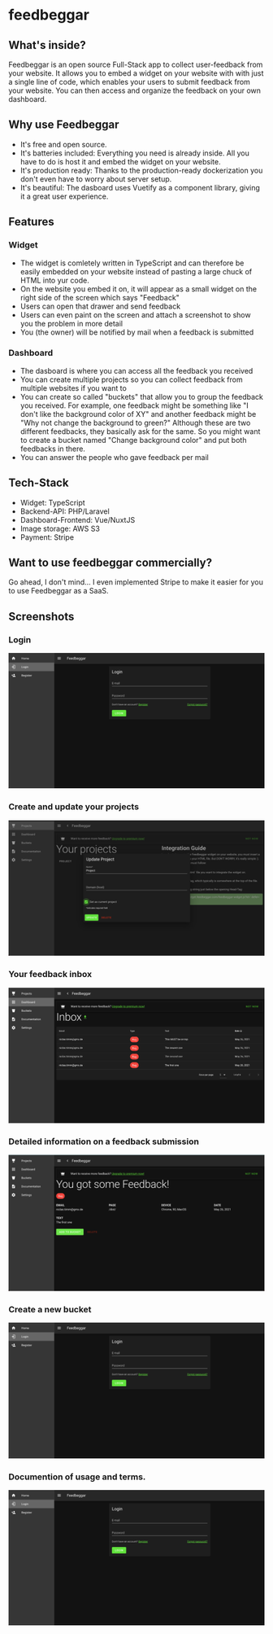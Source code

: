 # feedbeggar

## What's inside?

Feedbeggar is an open source Full-Stack app to collect user-feedback from your website. It allows you to embed a widget on your website with with just a single line of code, which enables your users to submit feedback from your website. You can then access and organize the feedback on your own dashboard.

## Why use Feedbeggar

- It's free and open source.
- It's batteries included: Everything you need is already inside. All you have to do is host it and embed the widget on your website.
- It's production ready: Thanks to the production-ready dockerization you don't even have to worry about server setup.
- It's beautiful: The dasboard uses Vuetify as a component library, giving it a great user experience.

## Features

### Widget

- The widget is comletely written in TypeScript and can therefore be easily embedded on your website instead of pasting a large chuck of HTML into yur code.
- On the website you embed it on, it will appear as a small widget on the right side of the screen which says "Feedback"
- Users can open that drawer and send feedback
- Users can even paint on the screen and attach a screenshot to show you the problem in more detail
- You (the owner) will be notified by mail when a feedback is submitted

### Dashboard

- The dasboard is where you can access all the feedback you received
- You can create multiple projects so you can collect feedback from multiple websites if you want to
- You can create so called "buckets" that allow you to group the feedback you received. For example, one feedback might be something like "I don't like the background color of XY" and another feedback might be "Why not change the background to green?" Although these are two different feedbacks, they basically ask for the same. So you might want to create a bucket named "Change background color" and put both feedbacks in there.
- You can answer the people who gave feedback per mail

## Tech-Stack

- Widget: TypeScript
- Backend-API: PHP/Laravel
- Dashboard-Frontend: Vue/NuxtJS
- Image storage: AWS S3
- Payment: Stripe

## Want to use feedbeggar commercially?

Go ahead, I don't mind... I even implemented Stripe to make it easier for you to use Feedbeggar as a SaaS.

## Screenshots

### Login

![Login](/docs/images/login.png 'Login to your account')

### Create and update your projects

![Projects](/docs/images/update_project.png 'Create or update a project')

### Your feedback inbox

![Inbox](/docs/images/inbox.png 'Your feedback inbox')

### Detailed information on a feedback submission

![Feedback detail](/docs/images/feedback_detail.png 'See detail of your feedback')

### Create a new bucket

![Create a new bucket](/docs/images/login.png 'Create a new bucket')

### Documention of usage and terms.

![Documentatino](/docs/images/login.png 'Documentation')
